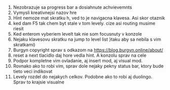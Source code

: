 1. Nezobrazuje sa progress bar a dosiahnute achvievemnts
2. Vymysli kreativnejsi nazov hre
3. Hint nemoze mat skratku h, ved to je navigacna klavesa. Asi skor otaznik
5. ked dam F5 tak chem byt stale v tom levely. cize asi routing musime riesit
6. Ked enterom vyberiem levelt tak nie som focusnuty v konzole
7. Nejaku klavesovu skratku na jump to level list }taku aby sa nebila s vim skratkami)
8. Burgyn copyright sprav s odkazom na https://blog.burgyn.online/about/
9. reset a next tlacidlo daj hore vedla hint. A konzolu sprav na cele
10. Podpor kompletne vim ovladanie, aj insert mod, aj visual mod.
11. Rovnako ako to robi vim, sprav dole nejaky pekny status bar, ktory bude tieto veci indikovat
12. Levely rozdel do nejakych celkov. Podobne ako to robi aj duolingo. Sprav to krajsie visualne